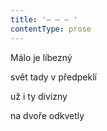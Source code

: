 ```yaml
---
title: '– – – '
contentType: prose
---
```


Málo je líbezný

svět tady v předpeklí

už i ty divizny

na dvoře odkvetly
